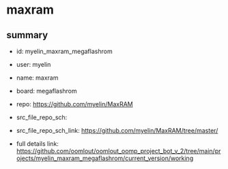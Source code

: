 # maxram
 
## summary 
* id: myelin_maxram_megaflashrom
* user: myelin
* name: maxram
* board: megaflashrom
* repo: https://github.com/myelin/MaxRAM



* src_file_repo_sch: 
* src_file_repo_sch_link: https://github.com/myelin/MaxRAM/tree/master/
* full details link: https://github.com/oomlout/oomlout_oomp_project_bot_v_2/tree/main/projects/myelin_maxram_megaflashrom/current_version/working  







